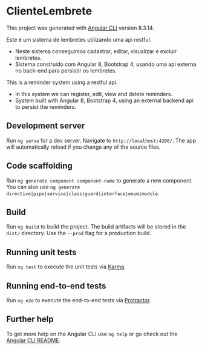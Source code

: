 # ClienteLembrete

This project was generated with [Angular CLI](https://github.com/angular/angular-cli) version 8.3.14.

Este é um sistema de lembretes utilizando uma api restful. 
- Neste sistema conseguimos cadastrar, editar, visualizar e excluir lembretes.
- Sistema construido com Angular 8, Bootstrap 4, usando uma api externa no back-end para persistir os lembretes.

This is a reminder system using a restful api.
- In this system we can register, edit, view and delete reminders.
- System built with Angular 8, Bootstrap 4, using an external backend api to persist the reminders.

## Development server

Run `ng serve` for a dev server. Navigate to `http://localhost:4200/`. The app will automatically reload if you change any of the source files.

## Code scaffolding

Run `ng generate component component-name` to generate a new component. You can also use `ng generate directive|pipe|service|class|guard|interface|enum|module`.

## Build

Run `ng build` to build the project. The build artifacts will be stored in the `dist/` directory. Use the `--prod` flag for a production build.

## Running unit tests

Run `ng test` to execute the unit tests via [Karma](https://karma-runner.github.io).

## Running end-to-end tests

Run `ng e2e` to execute the end-to-end tests via [Protractor](http://www.protractortest.org/).

## Further help

To get more help on the Angular CLI use `ng help` or go check out the [Angular CLI README](https://github.com/angular/angular-cli/blob/master/README.md).
